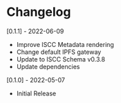 # Changelog

[0.1.1] - 2022-06-09
- Improve ISCC Metadata rendering
- Change default IPFS gateway
- Update to ISCC Schema v0.3.8
- Update dependencies

[0.1.0] - 2022-05-07
- Initial Release
